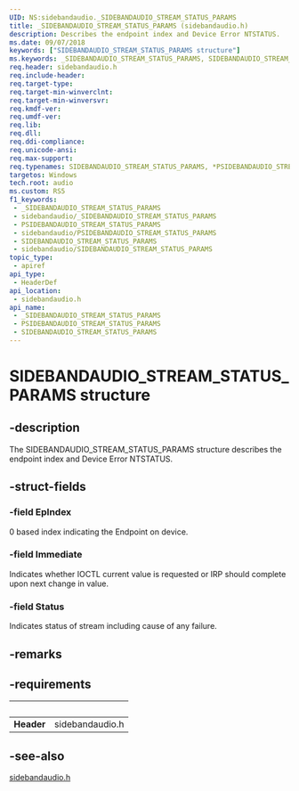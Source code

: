 ```yaml
---
UID: NS:sidebandaudio._SIDEBANDAUDIO_STREAM_STATUS_PARAMS
title: _SIDEBANDAUDIO_STREAM_STATUS_PARAMS (sidebandaudio.h)
description: Describes the endpoint index and Device Error NTSTATUS.
ms.date: 09/07/2018
keywords: ["SIDEBANDAUDIO_STREAM_STATUS_PARAMS structure"]
ms.keywords: _SIDEBANDAUDIO_STREAM_STATUS_PARAMS, SIDEBANDAUDIO_STREAM_STATUS_PARAMS, *PSIDEBANDAUDIO_STREAM_STATUS_PARAMS,
req.header: sidebandaudio.h
req.include-header: 
req.target-type: 
req.target-min-winverclnt: 
req.target-min-winversvr: 
req.kmdf-ver: 
req.umdf-ver: 
req.lib: 
req.dll: 
req.ddi-compliance: 
req.unicode-ansi: 
req.max-support: 
req.typenames: SIDEBANDAUDIO_STREAM_STATUS_PARAMS, *PSIDEBANDAUDIO_STREAM_STATUS_PARAMS
targetos: Windows
tech.root: audio
ms.custom: RS5
f1_keywords:
 - _SIDEBANDAUDIO_STREAM_STATUS_PARAMS
 - sidebandaudio/_SIDEBANDAUDIO_STREAM_STATUS_PARAMS
 - PSIDEBANDAUDIO_STREAM_STATUS_PARAMS
 - sidebandaudio/PSIDEBANDAUDIO_STREAM_STATUS_PARAMS
 - SIDEBANDAUDIO_STREAM_STATUS_PARAMS
 - sidebandaudio/SIDEBANDAUDIO_STREAM_STATUS_PARAMS
topic_type:
 - apiref
api_type:
 - HeaderDef
api_location:
 - sidebandaudio.h
api_name:
 - _SIDEBANDAUDIO_STREAM_STATUS_PARAMS
 - PSIDEBANDAUDIO_STREAM_STATUS_PARAMS
 - SIDEBANDAUDIO_STREAM_STATUS_PARAMS
---
```


# SIDEBANDAUDIO_STREAM_STATUS_PARAMS structure

## -description

The SIDEBANDAUDIO_STREAM_STATUS_PARAMS structure describes the endpoint index and Device Error NTSTATUS.

## -struct-fields

### -field EpIndex

0 based index indicating the Endpoint on device.

### -field Immediate

Indicates whether IOCTL current value is requested or IRP should complete upon next change in value.

### -field Status

Indicates status of stream including cause of any failure.

## -remarks

## -requirements

| &nbsp; | &nbsp; |
| ---- |:---- |
| **Header** | sidebandaudio.h |

## -see-also

[sidebandaudio.h](index.md)

